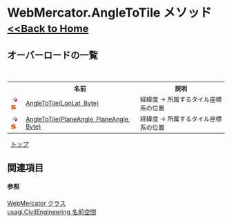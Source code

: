 # WebMercator.AngleToTile メソッド <small>[<<Back to Home](https://github.com/usagi/usagi.cs/blob/master/Help/Home.md)</small> 


## オーバーロードの一覧
&nbsp;<table><tr><th></th><th>名前</th><th>説明</th></tr><tr><td>![Public メソッド](media/pubmethod.gif "Public メソッド")![静的メンバー](media/static.gif "静的メンバー")</td><td><a href="M_usagi_CivilEngineering_WebMercator_AngleToTile.md">AngleToTile(LonLat, Byte)</a></td><td>
経緯度 -> 所属するタイル座標系の位置</td></tr><tr><td>![Public メソッド](media/pubmethod.gif "Public メソッド")![静的メンバー](media/static.gif "静的メンバー")</td><td><a href="M_usagi_CivilEngineering_WebMercator_AngleToTile_1.md">AngleToTile(PlaneAngle, PlaneAngle, Byte)</a></td><td>
経緯度 -> 所属するタイル座標系の位置</td></tr></table>&nbsp;
<a href="#webmercator.angletotile-メソッド">トップ</a>

## 関連項目


#### 参照
<a href="T_usagi_CivilEngineering_WebMercator.md">WebMercator クラス</a><br /><a href="N_usagi_CivilEngineering.md">usagi.CivilEngineering 名前空間</a><br />